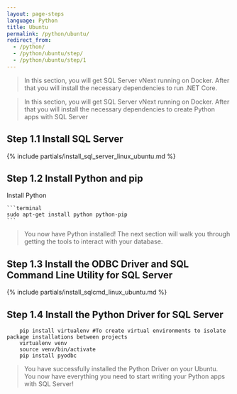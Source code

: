 ```yaml
---
layout: page-steps
language: Python
title: Ubuntu
permalink: /python/ubuntu/
redirect_from:
  - /python/
  - /python/ubuntu/step/
  - /python/ubuntu/step/1
---
```


> In this section, you will get SQL Server vNext running on Docker. After that you will install the necessary dependencies to run .NET Core.

> In this section, you will get SQL Server vNext running on Docker. After that you will install the necessary dependencies to create Python apps with SQL Server

## Step 1.1 Install SQL Server
{% include partials/install_sql_server_linux_ubuntu.md %}

## Step 1.2 Install Python and pip


Install Python

    ```terminal
    sudo apt-get install python python-pip
    ```
    
> You now have Python installed! The next section will walk you through getting the tools to interact with your database.

## Step 1.3 Install the ODBC Driver and SQL Command Line Utility for SQL Server

{% include partials/install_sqlcmd_linux_ubuntu.md %}

## Step 1.4 Install the Python Driver for SQL Server

```terminal
    pip install virtualenv #To create virtual environments to isolate package installations between projects
    virtualenv venv
    source venv/bin/activate
    pip install pyodbc
```
    
> You have successfully installed the Python Driver on your Ubuntu. You now have everything you need to start writing your Python apps with SQL Server!
